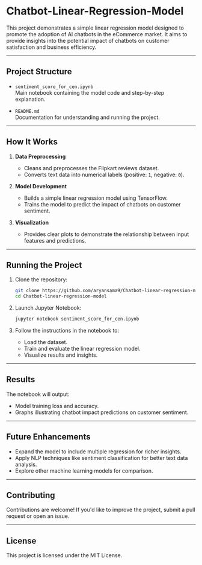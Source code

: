 # Chatbot-Linear-Regression-Model

This project demonstrates a simple linear regression model designed to promote the adoption of AI chatbots in the eCommerce market. It aims to provide insights into the potential impact of chatbots on customer satisfaction and business efficiency.  

---

## Project Structure  

- `sentiment_score_for_cen.ipynb`  
  Main notebook containing the model code and step-by-step explanation.  

- `README.md`  
  Documentation for understanding and running the project.  

---

## How It Works  

1. **Data Preprocessing**  
   - Cleans and preprocesses the Flipkart reviews dataset.  
   - Converts text data into numerical labels (positive: `1`, negative: `0`).  

2. **Model Development**  
   - Builds a simple linear regression model using TensorFlow.  
   - Trains the model to predict the impact of chatbots on customer sentiment.  

3. **Visualization**  
   - Provides clear plots to demonstrate the relationship between input features and predictions.  

---

## Running the Project  

1. Clone the repository:  
   ```bash
   git clone https://github.com/aryansama9/Chatbot-linear-regression-model.git
   cd Chatbot-linear-regression-model
   ```

2. Launch Jupyter Notebook:  
   ```bash
   jupyter notebook sentiment_score_for_cen.ipynb
   ```

3. Follow the instructions in the notebook to:  
   - Load the dataset.  
   - Train and evaluate the linear regression model.  
   - Visualize results and insights.  

---

## Results  

The notebook will output:  
- Model training loss and accuracy.  
- Graphs illustrating chatbot impact predictions on customer sentiment.

---

## Future Enhancements  

- Expand the model to include multiple regression for richer insights.  
- Apply NLP techniques like sentiment classification for better text data analysis.  
- Explore other machine learning models for comparison.  

---

## Contributing  

Contributions are welcome! If you'd like to improve the project, submit a pull request or open an issue.  

---

## License  

This project is licensed under the MIT License.  
